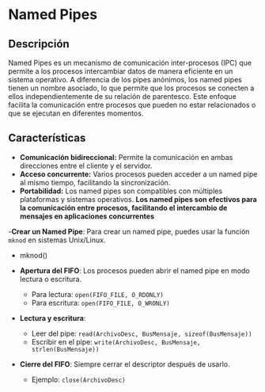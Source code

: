 # Named Pipes

## Descripción

Named Pipes es un mecanismo de comunicación inter-procesos (IPC) que permite a los procesos intercambiar datos de manera eficiente en un sistema operativo. A diferencia de los pipes anónimos, los named pipes tienen un nombre asociado, lo que permite que los procesos se conecten a ellos independientemente de su relación de parentesco. Este enfoque facilita la comunicación entre procesos que pueden no estar relacionados o que se ejecutan en diferentes momentos.

## Características

- **Comunicación bidireccional:** Permite la comunicación en ambas direcciones entre el cliente y el servidor.
- **Acceso concurrente:** Varios procesos pueden acceder a un named pipe al mismo tiempo, facilitando la sincronización.
- **Portabilidad:** Los named pipes son compatibles con múltiples plataformas y sistemas operativos.
  **Los named pipes son efectivos para la comunicación entre procesos, facilitando el intercambio de mensajes en aplicaciones concurrentes**

-**Crear un Named Pipe**: Para crear un named pipe, puedes usar la función `mknod` en sistemas Unix/Linux.
 - mknod()

- **Apertura del FIFO**: Los procesos pueden abrir el named pipe en modo lectura o escritura.
  - Para lectura: `open(FIFO_FILE, O_RDONLY)`
  - Para escritura: `open(FIFO_FILE, O_WRONLY)`

- **Lectura y escritura**:
  - Leer del pipe: `read(ArchivoDesc, BusMensaje, sizeof(BusMensaje))`
  - Escribir en el pipe: `write(ArchivoDesc, BusMensaje, strlen(BusMensaje))`
  
- **Cierre del FIFO**: Siempre cerrar el descriptor después de usarlo.
  - Ejemplo: `close(ArchivoDesc)`

